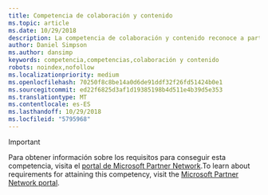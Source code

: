 ```yaml
---
title: Competencia de colaboración y contenido
ms.topic: article
ms.date: 10/29/2018
description: La competencia de colaboración y contenido reconoce a partners que ofrecen soluciones de SharePoint que ayudan a las empresas a compartir, colaborar y aumentar la productividad.
author: Daniel Simpson
ms.author: dansimp
keywords: competencia,competencias,colaboración y contenido
robots: noindex,nofollow
ms.localizationpriority: medium
ms.openlocfilehash: 70250f8c8be14a0d6de91ddf32f26fd51424b0e1
ms.sourcegitcommit: ed22f6825d3af1d19385198b4d511e4b39d5e353
ms.translationtype: MT
ms.contentlocale: es-ES
ms.lasthandoff: 10/29/2018
ms.locfileid: "5795968"
---
```

>[!IMPORTANT]
><span data-ttu-id="ac5fd-104">Para obtener información sobre los requisitos para conseguir esta competencia, visita el [portal de Microsoft Partner Network](https://partner.microsoft.com/membership/competencies).</span><span class="sxs-lookup"><span data-stu-id="ac5fd-104">To learn about requirements for attaining this competency, visit the [Microsoft Partner Network portal](https://partner.microsoft.com/membership/competencies).</span></span>

<!--

#Collaboration and Content
The Collaboration and Content competency recognizes partners delivering SharePoint solutions that help companies share, collaborate, and improve productivity.

##SharePoint Services Partner option
Put your product knowledge to the test by passing exams or certifications.

###Silver

1. Your organization must have **2** individuals pass either the exam or certification requirements.

    - **2** individuals must pass all the following exams:
        - [Exam 70-347](https://www.microsoft.com/en-us/learning/exam-70-347.aspx): Enabling Services for Microsoft Office 365
        - [Exam 70-339](https://www.microsoft.com/en-us/learning/exam-70-339.aspx): Managing Microsoft SharePoint Server 2016

    **OR**

    - **2** individuals must pass one of the following certifications:
        - [MCSE](https://www.microsoft.com/en-us/learning/mcse-productivity-certification.aspx): Productivity
        - [MCSD](https://www.microsoft.com/en-us/learning/mcsd-app-builder-certification.aspx): App Builder

###Gold
1. Your organization must have **4** individuals pass either the exam or certification requirements.

    - **4** individuals must pass all the following exams:
        - [Exam 70-347](https://www.microsoft.com/en-us/learning/exam-70-347.aspx): Enabling Services for Microsoft Office 365
        - [Exam 70-339](https://www.microsoft.com/en-us/learning/exam-70-339.aspx): Managing Microsoft SharePoint Server 2016

    **OR**

    - **4** individuals must pass one of the following certifications:
        - [MCSE](https://www.microsoft.com/en-us/learning/mcse-productivity-certification.aspx): Productivity
        - [MCSD](https://www.microsoft.com/en-us/learning/mcsd-app-builder-certification.aspx): App Builder
 -->

